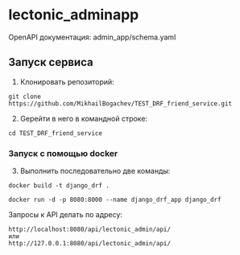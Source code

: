 # lectonic_adminapp
OpenAPI документация: admin_app/schema.yaml
## Запуск сервиса
1. Клонировать репозиторий:
```
git clone https://github.com/MikhailBogachev/TEST_DRF_friend_service.git
```
2. Gерейти в него в командной строке:
```
cd TEST_DRF_friend_service
```
### Запуск с помощью docker
3. Выполнить последовательно две команды:
```
docker build -t django_drf .
```

```
docker run -d -p 8080:8000 --name django_drf_app django_drf
```

Запросы к API делать по адресу:
```
http://localhost:8080/api/lectonic_admin/api/
или
http://127.0.0.1:8080/api/lectonic_admin/api/
```
